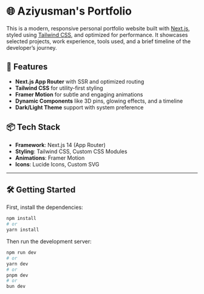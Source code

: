 # 🌐 Aziyusman's Portfolio

This is a modern, responsive personal portfolio website built with [Next.js](https://nextjs.org), styled using [Tailwind CSS](https://tailwindcss.com), and optimized for performance. It showcases selected projects, work experience, tools used, and a brief timeline of the developer’s journey.

## 🚀 Features

- **Next.js App Router** with SSR and optimized routing
- **Tailwind CSS** for utility-first styling
- **Framer Motion** for subtle and engaging animations
- **Dynamic Components** like 3D pins, glowing effects, and a timeline
- **Dark/Light Theme** support with system preference

## 📦 Tech Stack

- **Framework**: Next.js 14 (App Router)
- **Styling**: Tailwind CSS, Custom CSS Modules
- **Animations**: Framer Motion
- **Icons**: Lucide Icons, Custom SVG

---

## 🛠️ Getting Started

First, install the dependencies:

```bash
npm install
# or
yarn install
```

Then run the development server:
```bash
npm run dev
# or
yarn dev
# or
pnpm dev
# or
bun dev
```
